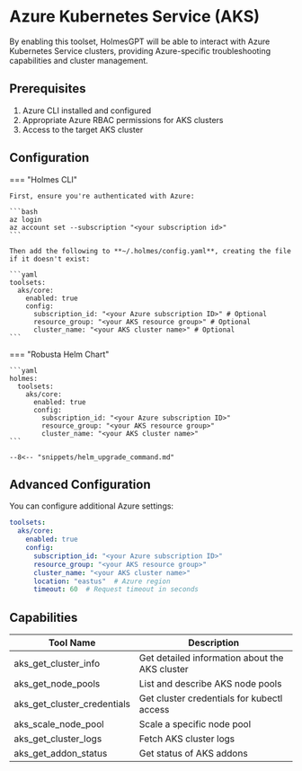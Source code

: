 # Azure Kubernetes Service (AKS)

By enabling this toolset, HolmesGPT will be able to interact with Azure Kubernetes Service clusters, providing Azure-specific troubleshooting capabilities and cluster management.

## Prerequisites

1. Azure CLI installed and configured
2. Appropriate Azure RBAC permissions for AKS clusters
3. Access to the target AKS cluster

## Configuration

=== "Holmes CLI"

    First, ensure you're authenticated with Azure:

    ```bash
    az login
    az account set --subscription "<your subscription id>"
    ```

    Then add the following to **~/.holmes/config.yaml**, creating the file if it doesn't exist:

    ```yaml
    toolsets:
      aks/core:
        enabled: true
        config:
          subscription_id: "<your Azure subscription ID>" # Optional
          resource_group: "<your AKS resource group>" # Optional
          cluster_name: "<your AKS cluster name>" # Optional
    ```

=== "Robusta Helm Chart"

    ```yaml
    holmes:
      toolsets:
        aks/core:
          enabled: true
          config:
            subscription_id: "<your Azure subscription ID>"
            resource_group: "<your AKS resource group>"
            cluster_name: "<your AKS cluster name>"
    ```

    --8<-- "snippets/helm_upgrade_command.md"

## Advanced Configuration

You can configure additional Azure settings:

```yaml
toolsets:
  aks/core:
    enabled: true
    config:
      subscription_id: "<your Azure subscription ID>"
      resource_group: "<your AKS resource group>"
      cluster_name: "<your AKS cluster name>"
      location: "eastus"  # Azure region
      timeout: 60  # Request timeout in seconds
```

## Capabilities

| Tool Name | Description |
|-----------|-------------|
| aks_get_cluster_info | Get detailed information about the AKS cluster |
| aks_get_node_pools | List and describe AKS node pools |
| aks_get_cluster_credentials | Get cluster credentials for kubectl access |
| aks_scale_node_pool | Scale a specific node pool |
| aks_get_cluster_logs | Fetch AKS cluster logs |
| aks_get_addon_status | Get status of AKS addons |

